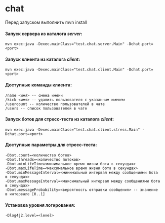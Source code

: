 chat
====
Перед запуском выполнить mvn install

#### Запуск сервера из каталога *server*:
    mvn exec:java -Dexec.mainClass="test.chat.server.Main" -Dchat.port=<port>

#### Запуск клиента из каталога *client*:
    mvn exec:java -Dexec.mainClass="test.chat.client.Main" -Dchat.port=<port>

#### Доступные команды клиента:
    /name <имя> -- смена имени
    /kick <имя> -- удалить пользователя с указанным именем
    /usercount -- количество пользователей в чате
    /users -- список пользователей в чате

#### Запуск ботов для стресс-теста из каталога *client*:
    mvn exec:java -Dexec.mainClass="test.chat.client.stress.Main" -Dchat.port=<port>

#### Доступные параметры для стресс-теста:
    -Dbot.count=<количество ботов>
    -Dbot.threads=<количество потоков>
    -Dbot.minLifeTime=<минимальное время жизни бота в секундах>
    -Dbot.maxLifeTime=<максимальное время жизни бота в секундах>
    -Dbot.minMessageInterval=<минимальный интервал между сообщениями бота в секундах>
    -Dbot.maxMessageInterval=<максимальный интервал между сообщениями бота в секундах>
    -Dbot.messageProbability=<вероятность отправки сообщения> -- значение в интервале [0..1]

#### Установка уровня логирования:
    -Dlog4j2.level=<level>
